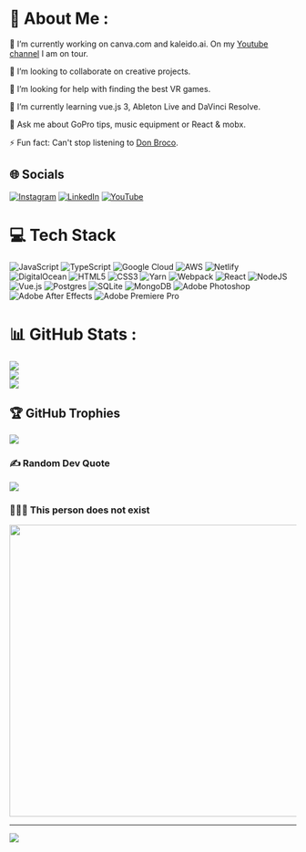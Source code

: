 # 💫 About Me :
🔭 I’m currently working on canva.com and kaleido.ai. On my [Youtube channel](https://www.youtube.com/c/AndreasBraumann) I am on tour.

👯 I’m looking to collaborate on creative projects.

🤝 I’m looking for help with finding the best VR games.

🌱 I’m currently learning vue.js 3, Ableton Live and DaVinci Resolve.

💬 Ask me about GoPro tips, music equipment or React & mobx.

⚡ Fun fact: Can't stop listening to [Don Broco](https://open.spotify.com/artist/1aOt6LvXOV6I8dv1A5Diia?si=84f1deba7cce4f67).

## 🌐 Socials
[![Instagram](https://img.shields.io/badge/Instagram-%23E4405F.svg?logo=Instagram&logoColor=white)](https://instagram.com/brew1337) [![LinkedIn](https://img.shields.io/badge/LinkedIn-%230077B5.svg?logo=linkedin&logoColor=white)](https://linkedin.com/in/andreas-braumann) [![YouTube](https://img.shields.io/badge/YouTube-%23FF0000.svg?logo=YouTube&logoColor=white)](https://youtube.com/c/UC2cXs6kfQk2d8epZ9VlWEpQ) 

# 💻 Tech Stack
![JavaScript](https://img.shields.io/badge/javascript-%23323330.svg?style=for-the-badge&logo=javascript&logoColor=%23F7DF1E) ![TypeScript](https://img.shields.io/badge/typescript-%23007ACC.svg?style=for-the-badge&logo=typescript&logoColor=white) ![Google Cloud](https://img.shields.io/badge/Google%20Cloud-%234285F4.svg?style=for-the-badge&logo=google-cloud&logoColor=white) ![AWS](https://img.shields.io/badge/AWS-%23FF9900.svg?style=for-the-badge&logo=amazon-aws&logoColor=white) ![Netlify](https://img.shields.io/badge/netlify-%23000000.svg?style=for-the-badge&logo=netlify&logoColor=#00C7B7) ![DigitalOcean](https://img.shields.io/badge/DigitalOcean-%230167ff.svg?style=for-the-badge&logo=digitalOcean&logoColor=white) ![HTML5](https://img.shields.io/badge/html5-%23E34F26.svg?style=for-the-badge&logo=html5&logoColor=white) ![CSS3](https://img.shields.io/badge/css3-%231572B6.svg?style=for-the-badge&logo=css3&logoColor=white) ![Yarn](https://img.shields.io/badge/yarn-%232C8EBB.svg?style=for-the-badge&logo=yarn&logoColor=white) ![Webpack](https://img.shields.io/badge/webpack-%238DD6F9.svg?style=for-the-badge&logo=webpack&logoColor=black) ![React](https://img.shields.io/badge/react-%2320232a.svg?style=for-the-badge&logo=react&logoColor=%2361DAFB) ![NodeJS](https://img.shields.io/badge/node.js-6DA55F?style=for-the-badge&logo=node.js&logoColor=white) ![Vue.js](https://img.shields.io/badge/vuejs-%2335495e.svg?style=for-the-badge&logo=vuedotjs&logoColor=%234FC08D) ![Postgres](https://img.shields.io/badge/postgres-%23316192.svg?style=for-the-badge&logo=postgresql&logoColor=white) ![SQLite](https://img.shields.io/badge/sqlite-%2307405e.svg?style=for-the-badge&logo=sqlite&logoColor=white) ![MongoDB](https://img.shields.io/badge/MongoDB-%234ea94b.svg?style=for-the-badge&logo=mongodb&logoColor=white) ![Adobe Photoshop](https://img.shields.io/badge/adobephotoshop-%2331A8FF.svg?style=for-the-badge&logo=adobephotoshop&logoColor=white) ![Adobe After Effects](https://img.shields.io/badge/Adobe%20After%20Effects-9999FF.svg?style=for-the-badge&logo=Adobe%20After%20Effects&logoColor=white) ![Adobe Premiere Pro](https://img.shields.io/badge/Adobe%20Premiere%20Pro-9999FF.svg?style=for-the-badge&logo=Adobe%20Premiere%20Pro&logoColor=white)
# 📊 GitHub Stats :
![](https://github-readme-stats.vercel.app/api?username=brewmanandi&theme=vue&hide_border=false&include_all_commits=false&count_private=true)<br/>
![](https://github-readme-streak-stats.herokuapp.com/?user=brewmanandi&theme=vue&hide_border=false)<br/>
![](https://github-readme-stats.vercel.app/api/top-langs/?username=brewmanandi&theme=vue&hide_border=false&include_all_commits=false&count_private=true&layout=compact)

## 🏆 GitHub Trophies
![](https://github-profile-trophy.vercel.app/?username=brewmanandi&theme=radical&no-frame=false&no-bg=false&margin-w=4)

### ✍️ Random Dev Quote
![](https://quotes-github-readme.vercel.app/api?type=horizontal&theme=radical)

### 🙍🏽‍♂️ This person does not exist
<img src="https://thispersondoesnotexist.com/image" width="512px"/>

---
[![](https://visitcount.itsvg.in/api?id=brewmanandi&icon=0&color=0)](https://visitcount.itsvg.in)
